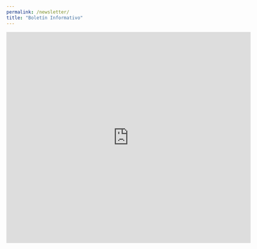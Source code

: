 ```yaml
---
permalink: /newsletter/
title: "Boletín Informativo"
---
```


<iframe src="https://docs.google.com/forms/d/e/1FAIpQLSdv9VLxfQ-3n5jXp1osHGU_zgFJFX9nwdzzYbwau9FZ48irmQ/viewform?embedded=true" width="640" height="552" frameborder="0" marginheight="0" marginwidth="0">Cargando…</iframe>
